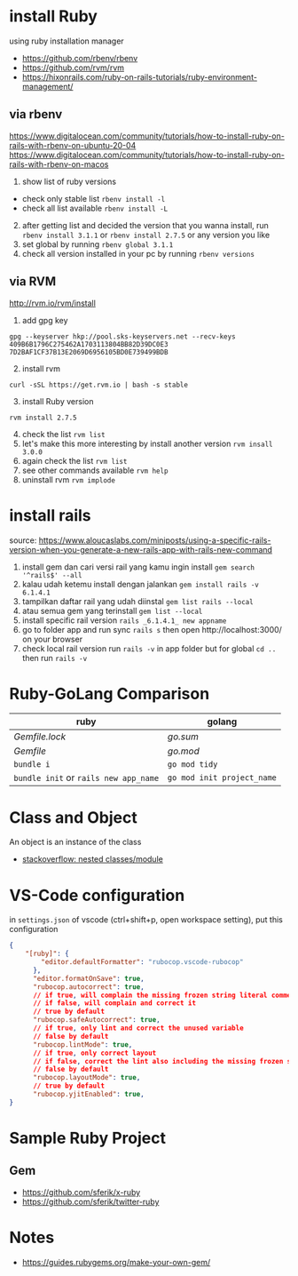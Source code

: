# install Ruby 

using ruby installation manager
- https://github.com/rbenv/rbenv
- https://github.com/rvm/rvm
- https://hixonrails.com/ruby-on-rails-tutorials/ruby-environment-management/

## via rbenv

https://www.digitalocean.com/community/tutorials/how-to-install-ruby-on-rails-with-rbenv-on-ubuntu-20-04
https://www.digitalocean.com/community/tutorials/how-to-install-ruby-on-rails-with-rbenv-on-macos

1. show list of ruby versions

- check only stable list `rbenv install -l`
- check all list available `rbenv install -L`

2. after getting list and decided the version that you wanna install, run `rbenv install 3.1.1` or `rbenv install 2.7.5` or any version you like
3. set global by running `rbenv global 3.1.1`
4. check all version installed in your pc by running `rbenv versions`



## via RVM

http://rvm.io/rvm/install

1. add gpg key 

```
gpg --keyserver hkp://pool.sks-keyservers.net --recv-keys 409B6B1796C275462A1703113804BB82D39DC0E3 7D2BAF1CF37B13E2069D6956105BD0E739499BDB
```

2. install rvm

```
curl -sSL https://get.rvm.io | bash -s stable
```

3. install Ruby version

```
rvm install 2.7.5 
```

4. check the list `rvm list`
5. let's make this more interesting by install another version `rvm insall 3.0.0`
6. again check the list `rvm list`
7. see other commands available `rvm help`
8. uninstall rvm `rvm implode`

# install rails

source: https://www.aloucaslabs.com/miniposts/using-a-specific-rails-version-when-you-generate-a-new-rails-app-with-rails-new-command

1. install gem dan cari versi rail yang kamu ingin install `gem search '^rails$' --all`
2. kalau udah ketemu install dengan jalankan `gem install rails -v 6.1.4.1`
3. tampilkan daftar rail yang udah diinstal `gem list rails --local`
4. atau semua gem yang terinstall `gem list --local`
5. install specific rail version `rails _6.1.4.1_ new appname`
6. go to folder app and run sync `rails s` then open http://localhost:3000/ on your browser
7. check local rail version run `rails -v` in app folder but for global `cd ..` then run `rails -v`

# Ruby-GoLang Comparison

| ruby | golang |
|--------|-------|
| _Gemfile.lock_ | _go.sum_ |
| _Gemfile_ | _go.mod_ |
| `bundle i` | `go mod tidy` |
| `bundle init` or `rails new app_name` | `go mod init project_name` |

# Class and Object
An object is an instance of the class
- [stackoverflow: nested classes/module](https://stackoverflow.com/questions/6195661/when-to-use-nested-classes-and-classes-nested-in-modules)

# VS-Code configuration

in `settings.json` of vscode (ctrl+shift+p, open workspace setting), put this configuration

```json
{
    "[ruby]": {
        "editor.defaultFormatter": "rubocop.vscode-rubocop"
      },
      "editor.formatOnSave": true,
      "rubocop.autocorrect": true,
      // if true, will complain the missing frozen string literal comment but not correct it
      // if false, will complain and correct it
      // true by default
      "rubocop.safeAutocorrect": true,
      // if true, only lint and correct the unused variable
      // false by default
      "rubocop.lintMode": true,
      // if true, only correct layout
      // if false, correct the lint also including the missing frozen string literal
      // false by default
      "rubocop.layoutMode": true,
      // true by default
      "rubocop.yjitEnabled": true,
}
```

# Sample Ruby Project

## Gem

- https://github.com/sferik/x-ruby
- https://github.com/sferik/twitter-ruby

# Notes

- https://guides.rubygems.org/make-your-own-gem/




